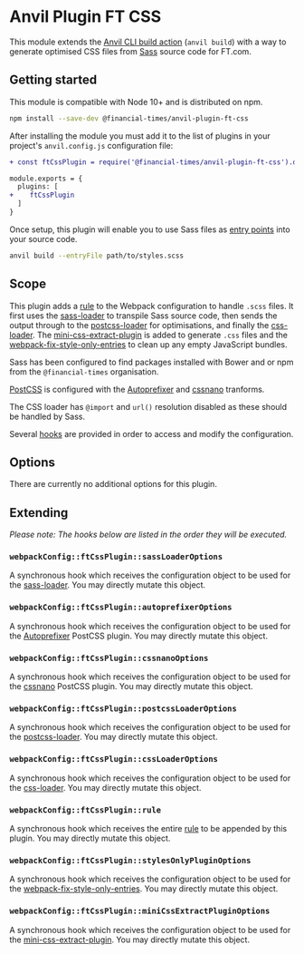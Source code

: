 # Anvil Plugin FT CSS

This module extends the [Anvil CLI build action][cli] (`anvil build`) with a way to generate optimised CSS files from [Sass] source code for FT.com.

[cli]: https://github.com/Financial-Times/anvil/tree/master/packages/anvil#build
[Sass]: https://sass-lang.com/

## Getting started

This module is compatible with Node 10+ and is distributed on npm.

```sh
npm install --save-dev @financial-times/anvil-plugin-ft-css
```

After installing the module you must add it to the list of plugins in your project's `anvil.config.js` configuration file:

```diff
+ const ftCssPlugin = require('@financial-times/anvil-plugin-ft-css').default

module.exports = {
  plugins: [
+    ftCssPlugin
  ]
}
```

Once setup, this plugin will enable you to use Sass files as [entry points] into your source code.

```sh
anvil build --entryFile path/to/styles.scss
```

[entry points]: https://github.com/Financial-Times/anvil/tree/master/packages/anvil#entry-points


## Scope

This plugin adds a [rule] to the Webpack configuration to handle `.scss` files. It first uses the [sass-loader] to transpile Sass source code, then sends the output through to the [postcss-loader] for optimisations, and finally the [css-loader]. The [mini-css-extract-plugin] is added to generate `.css` files and the [webpack-fix-style-only-entries] to clean up any empty JavaScript bundles.

Sass has been configured to find packages installed with Bower and or npm from the `@financial-times` organisation.

[PostCSS] is configured with the [Autoprefixer] and [cssnano] tranforms.

The CSS loader has `@import` and `url()` resolution disabled as these should be handled by Sass.

Several [hooks](#extending) are provided in order to access and modify the configuration.

[rule]: https://webpack.js.org/configuration/module/#rule
[sass-loader]: https://github.com/webpack-contrib/sass-loader
[postcss-loader]: https://github.com/postcss/postcss-loader
[css-loader]: https://github.com/webpack-contrib/css-loader
[mini-css-extract-plugin]: https://github.com/webpack-contrib/mini-css-extract-plugin
[webpack-fix-style-only-entries]: https://github.com/fqborges/webpack-fix-style-only-entries
[PostCSS]: https://postcss.org/
[Autoprefixer]: https://github.com/postcss/autoprefixer
[cssnano]: https://cssnano.co/


## Options

There are currently no additional options for this plugin.


## Extending

_Please note: The hooks below are listed in the order they will be executed._

### `webpackConfig::ftCssPlugin::sassLoaderOptions`

A synchronous hook which receives the configuration object to be used for the [sass-loader]. You may directly mutate this object.

### `webpackConfig::ftCssPlugin::autoprefixerOptions`

A synchronous hook which receives the configuration object to be used for the [Autoprefixer] PostCSS plugin. You may directly mutate this object.

### `webpackConfig::ftCssPlugin::cssnanoOptions`

A synchronous hook which receives the configuration object to be used for the [cssnano] PostCSS plugin. You may directly mutate this object.

### `webpackConfig::ftCssPlugin::postcssLoaderOptions`

A synchronous hook which receives the configuration object to be used for the [postcss-loader]. You may directly mutate this object.

### `webpackConfig::ftCssPlugin::cssLoaderOptions`

A synchronous hook which receives the configuration object to be used for the [css-loader]. You may directly mutate this object.

### `webpackConfig::ftCssPlugin::rule`

A synchronous hook which receives the entire [rule] to be appended by this plugin. You may directly mutate this object.

### `webpackConfig::ftCssPlugin::stylesOnlyPluginOptions`

A synchronous hook which receives the configuration object to be used for the [webpack-fix-style-only-entries]. You may directly mutate this object.

### `webpackConfig::ftCssPlugin::miniCssExtractPluginOptions`

A synchronous hook which receives the configuration object to be used for the [mini-css-extract-plugin]. You may directly mutate this object.
